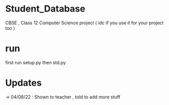 # Student_Database
CBSE , Class 12 Computer Science project ( idc if you use it for your project too )

# run
first run setup.py then std.py

# Updates 

->   04/08/22 : Shown to teacher , told to add more stuff 
